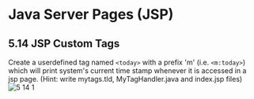 Java Server Pages (JSP)
=======================
5.14 JSP Custom Tags
--------------------
Create a userdefined tag named `<today>` with a prefix 'm' (i.e. `<m:today>`) which will print system's current time stamp whenever it is accessed in a jsp page. (Hint: write mytags.tld, MyTagHandler.java and index.jsp files)
![5 14 1](https://cloud.githubusercontent.com/assets/16961604/14279927/587d5040-fb4d-11e5-9ae5-03b12584eccb.png)
